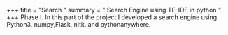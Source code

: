 
+++ title = "Search " 
summary = " Search Engine using TF-IDF in python " 
+++
Phase I.
In this part of the project I developed a search engine using Python3, numpy,Flask, nltk, and pythonanywhere. 